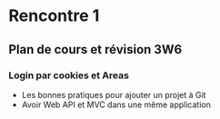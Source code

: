 # Rencontre 1

## Plan de cours et révision 3W6

### Login par cookies et Areas
- Les bonnes pratiques pour ajouter un projet à Git
- Avoir Web API et MVC dans une même application


